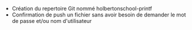 - Création du repertoire Git nommé holbertonschool-printf
- Confirmation de push un fichier sans avoir besoin de demander le mot de passe et/ou nom d'utilisateur
